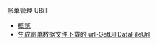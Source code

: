 <div class="sidebar_title"> 账单管理 UBill</div>

* [概览](api/ubill-api/overview)
* [生成账单数据文件下载的 url-GetBillDataFileUrl](api/ubill-api/get_bill_data_file_url)

